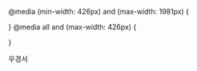@media (min-width: 426px) and (max-width: 1981px) {
  
}
@media all and (max-width: 426px) {

}

우경서
